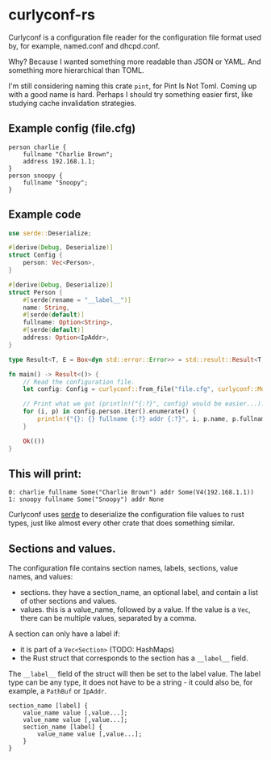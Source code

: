 # curlyconf-rs

Curlyconf is a configuration file reader for the configuration
file format used by, for example, named.conf and dhcpd.conf.

Why? Because I wanted something more readable than JSON or YAML.
And something more hierarchical than TOML.

I'm still considering naming this crate `pint`, for Pint Is Not Toml.
Coming up with a good name is hard. Perhaps I should try something
easier first, like studying cache invalidation strategies.

## Example config (file.cfg)

```text
person charlie {
	fullname "Charlie Brown";
	address 192.168.1.1;
}
person snoopy {
	fullname "Snoopy";
}
```

## Example code

```rust
use serde::Deserialize;

#[derive(Debug, Deserialize)]
struct Config {
    person: Vec<Person>,
}

#[derive(Debug, Deserialize)]
struct Person {
    #[serde(rename = "__label__")]
    name: String,
    #[serde(default)]
    fullname: Option<String>,
    #[serde(default)]
    address: Option<IpAddr>,
}

type Result<T, E = Box<dyn std::error::Error>> = std::result::Result<T, E>;

fn main() -> Result<()> {
    // Read the configuration file.
    let config: Config = curlyconf::from_file("file.cfg", curlyconf::Mode::Semicolon)?;

    // Print what we got (println!("{:?}", config) would be easier...).
    for (i, p) in config.person.iter().enumerate() {
        println!("{}: {} fullname {:?} addr {:?}", i, p.name, p.fullname, p.addr);
    }

    Ok(())
}
```
## This will print:

	0: charlie fullname Some("Charlie Brown") addr Some(V4(192.168.1.1))
	1: snoopy fullname Some("Snoopy") addr None

Curlyconf uses [serde](https://crates.io/crates/serde) to deserialize the
configuration file values to rust types, just like almost every other
crate that does something similar.

## Sections and values.

The configuration file contains section names, labels, sections, value names, and values:

- sections. they have a section\_name, an optional label, and contain
  a list of other sections and values.
- values. this is a value\_name, followed by a value. If the value is a `Vec`,
  there can be multiple values, separated by a comma.

A section can only have a label if:

- it is part of a `Vec<Section>` (TODO: HashMaps)
- the Rust struct that corresponds to the section has a `__label__` field.

The `__label__` field of the struct will then be set to the label value.
The label type can be any type, it does not have to be a string - it could
also be, for example, a `PathBuf` or `IpAddr`.

```text
section_name [label] {
    value_name value [,value...];
    value_name value [,value...];
    section_name [label] {
        value_name value [,value...];
    }
}
```
